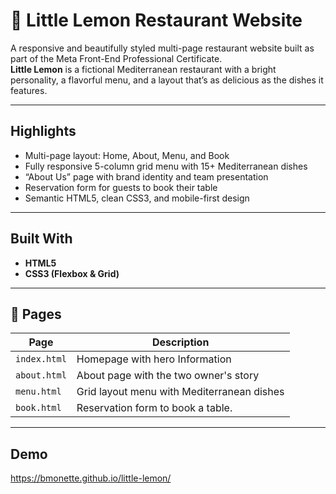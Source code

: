 # 🍋 Little Lemon Restaurant Website

A responsive and beautifully styled multi-page restaurant website built as part of the Meta Front-End Professional Certificate.  
**Little Lemon** is a fictional Mediterranean restaurant with a bright personality, a flavorful menu, and a layout that’s as delicious as the dishes it features.

---

## Highlights

- Multi-page layout: Home, About, Menu, and Book
- Fully responsive 5-column grid menu with 15+ Mediterranean dishes
- “About Us” page with brand identity and team presentation
- Reservation form for guests to book their table
- Semantic HTML5, clean CSS3, and mobile-first design

---

## Built With

- **HTML5**  
- **CSS3 (Flexbox & Grid)**  

---

## 📄 Pages

| Page          | Description                                           |
|---------------|-------------------------------------------------------|
| `index.html`  | Homepage with hero Information                        |
| `about.html`  | About page with the two owner's story                 |
| `menu.html`   | Grid layout menu with Mediterranean dishes            |
| `book.html`   | Reservation form to book a table.                     |

---

## Demo

https://bmonette.github.io/little-lemon/
